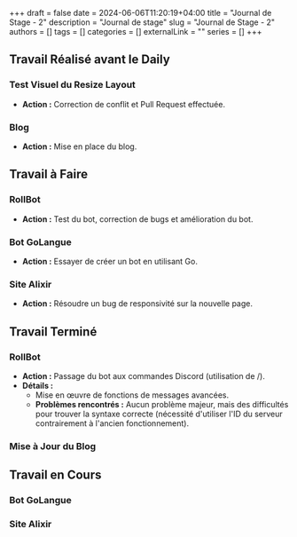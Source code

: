 +++ 
draft = false
date = 2024-06-06T11:20:19+04:00
title = "Journal de Stage - 2"
description = "Journal de stage"
slug = "Journal de Stage - 2"
authors = []
tags = []
categories = []
externalLink = ""
series = []
+++

## Travail Réalisé avant le Daily

### Test Visuel du Resize Layout
- **Action :** Correction de conflit et Pull Request effectuée.

### Blog
- **Action :** Mise en place du blog.

## Travail à Faire

### RollBot
- **Action :** Test du bot, correction de bugs et amélioration du bot.

### Bot GoLangue
- **Action :** Essayer de créer un bot en utilisant Go.

### Site Alixir
- **Action :** Résoudre un bug de responsivité sur la nouvelle page.

## Travail Terminé

### RollBot
- **Action :** Passage du bot aux commandes Discord (utilisation de /).
- **Détails :**
  - Mise en œuvre de fonctions de messages avancées.
  - **Problèmes rencontrés :** Aucun problème majeur, mais des difficultés pour trouver la syntaxe correcte (nécessité d'utiliser l'ID du serveur contrairement à l'ancien fonctionnement).

### Mise à Jour du Blog

## Travail en Cours

### Bot GoLangue

### Site Alixir
